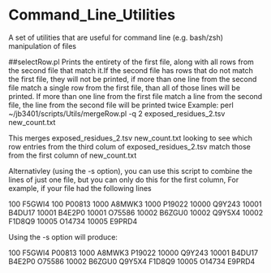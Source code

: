 # Command_Line_Utilities
A set of utilities that are useful for command line (e.g. bash/zsh) manipulation of files

##selectRow.pl
Prints the entirety of the first file, along with all rows from the second file that match it.If the second file has rows that do not match the first file,
they will not be printed, if more than one line from the second file match a single row from the first file, than all of those lines will be printed. If more than
one line from the first file match a line from the second file, the line from the second file will be printed twice
Example:
    perl ~/jb3401/scripts/Utils/mergeRow.pl -q 2 exposed_residues_2.tsv new_count.txt

This merges exposed_residues_2.tsv new_count.txt looking to see which row entries from the third colum of exposed_residues_2.tsv match those from the first
column of new_count.txt

Alternativley (using the -s option), you can use this script to combine the lines of just one file, but you can only do this for the first column, For example, if your file had the following lines

100     F5GWI4
100     P00813
1000    A8MWK3
1000    P19022
10000   Q9Y243
10001   B4DU17
10001   B4E2P0
10001   O75586
10002   B6ZGU0
10002   Q9Y5X4
10002   F1D8Q9
10005   O14734
10005   E9PRD4

Using the -s option will produce:

100     F5GWI4  P00813
1000    A8MWK3  P19022
10000   Q9Y243
10001   B4DU17  B4E2P0  O75586
10002   B6ZGU0  Q9Y5X4  F1D8Q9
10005   O14734  E9PRD4
